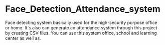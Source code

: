 # Face_Detection_Attendance_system
Face detecting system basically used for the high-security purpose office or home. It's also can generate an attendance system through this project by creating CSV files.
You can use this system office, school and learning center as well as.
